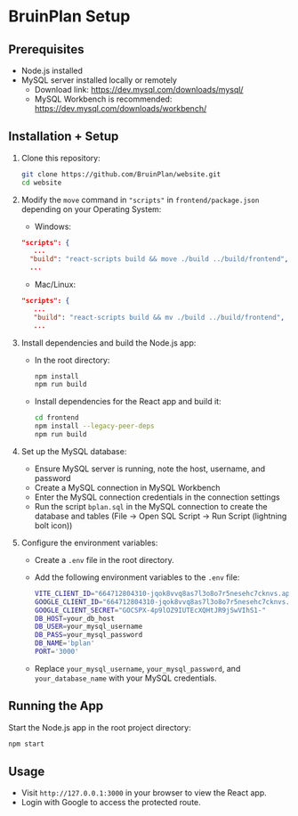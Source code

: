 # BruinPlan Setup

## Prerequisites

- Node.js installed
- MySQL server installed locally or remotely
   - Download link: https://dev.mysql.com/downloads/mysql/
   - MySQL Workbench is  recommended: https://dev.mysql.com/downloads/workbench/

## Installation + Setup

1. Clone this repository:

   ```bash
   git clone https://github.com/BruinPlan/website.git
   cd website
   ```
2. Modify the `move` command in `"scripts"` in `frontend/package.json` depending on your Operating System:
   
      - Windows:
      ```json
      "scripts": {
         ...
        "build": "react-scripts build && move ./build ../build/frontend",
        ...
      ```
      - Mac/Linux:
      ```json
      "scripts": {
         ...
         "build": "react-scripts build && mv ./build ../build/frontend",
         ...
      ```
2. Install dependencies and build the Node.js app:
   - In the root directory:
      ```bash
      npm install
      npm run build
      ```
   - Install dependencies for the React app and build it:
      ```bash
      cd frontend
      npm install --legacy-peer-deps
      npm run build
      ```

3. Set up the MySQL database:

   - Ensure MySQL server is running, note the host, username, and password
   - Create a MySQL connection in MySQL Workbench
   - Enter the MySQL connection credentials in the connection settings
   - Run the script `bplan.sql` in the MySQL connection to create the database and tables (File -> Open SQL Script -> Run Script (lightning bolt icon))

4. Configure the environment variables:

   - Create a `.env` file in the root directory.
   - Add the following environment variables to the `.env` file:

     ```sh
     VITE_CLIENT_ID="664712804310-jqok8vvq8as7l3o8o7r5nesehc7cknvs.apps.googleusercontent.com"
     GOOGLE_CLIENT_ID="664712804310-jqok8vvq8as7l3o8o7r5nesehc7cknvs.apps.googleusercontent.com"
     GOOGLE_CLIENT_SECRET="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"
     DB_HOST=your_db_host
     DB_USER=your_mysql_username
     DB_PASS=your_mysql_password
     DB_NAME='bplan'
     PORT='3000'
     ```
   - Replace `your_mysql_username`, `your_mysql_password`, and `your_database_name` with your MySQL credentials.

## Running the App

Start the Node.js app in the root project directory:
   ```bash
   npm start
   ```

## Usage

- Visit `http://127.0.0.1:3000` in your browser to view the React app.
- Login with Google to access the protected route.